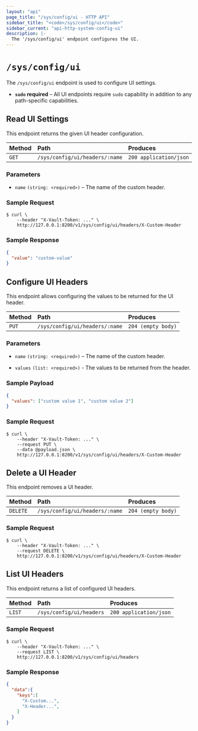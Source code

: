 ```yaml
---
layout: "api"
page_title: "/sys/config/ui - HTTP API"
sidebar_title: "<code>/sys/config/ui</code>"
sidebar_current: "api-http-system-config-ui"
description: |-
  The '/sys/config/ui' endpoint configures the UI.
---
```


# `/sys/config/ui`

The `/sys/config/ui` endpoint is used to configure UI settings.

- **`sudo` required** – All UI endpoints require `sudo` capability in
  addition to any path-specific capabilities.

## Read UI Settings

This endpoint returns the given UI header configuration.

| Method   | Path                         | Produces               |
| :------- | :--------------------------- | :--------------------- |
| `GET`    | `/sys/config/ui/headers/:name` | `200 application/json` |

### Parameters

- `name` `(string: <required>)` – The name of the custom header.

### Sample Request

```
$ curl \
    --header "X-Vault-Token: ..." \
    http://127.0.0.1:8200/v1/sys/config/ui/headers/X-Custom-Header
```

### Sample Response

```json
{
  "value": "custom-value"
}
```

## Configure UI Headers

This endpoint allows configuring the values to be returned for the UI header.

| Method   | Path                         | Produces               |
| :------- | :--------------------------- | :--------------------- |
| `PUT`    | `/sys/config/ui/headers/:name` | `204 (empty body)` |

### Parameters

- `name` `(string: <required>)` – The name of the custom header.

- `values` `(list: <required>)` - The values to be returned from the header.

### Sample Payload

```json
{
  "values": ["custom value 1", "custom value 2"]
}
```

### Sample Request

```
$ curl \
    --header "X-Vault-Token: ..." \
    --request PUT \
    --data @payload.json \
    http://127.0.0.1:8200/v1/sys/config/ui/headers/X-Custom-Header
```

## Delete a UI Header

This endpoint removes a UI header.

| Method   | Path                         | Produces               |
| :------- | :--------------------------- | :--------------------- |
| `DELETE` | `/sys/config/ui/headers/:name`| `204 (empty body)` |

### Sample Request

```
$ curl \
    --header "X-Vault-Token: ..." \
    --request DELETE \
    http://127.0.0.1:8200/v1/sys/config/ui/headers/X-Custom-Header
```

## List UI Headers

This endpoint returns a list of configured UI headers.

| Method   | Path                         | Produces               |
| :------- | :--------------------------- | :--------------------- |
| `LIST`   | `/sys/config/ui/headers`   | `200 application/json` |


### Sample Request

```
$ curl \
    --header "X-Vault-Token: ..." \
    --request LIST \
    http://127.0.0.1:8200/v1/sys/config/ui/headers
```

### Sample Response

```json
{
  "data":{
    "keys":[
      "X-Custom...",
      "X-Header...",
    ]
  }
}
```
